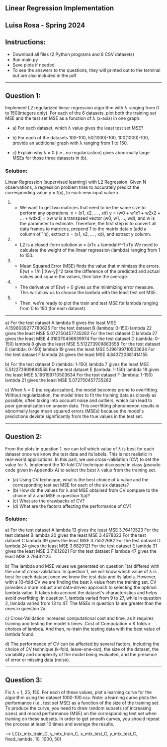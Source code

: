 ## Linear Regression Implementation
Luisa Rosa - Spring 2024
---
## Instructions:
+ Download all files (2 Python programs and 6 CSV datasets)
+ Run main.py
+ Save plots if needed
+ To see the answers to the questions, they will printed out to the terminal but are also included in the pdf

---
## Question 1: 
Implement L2 regularized linear regression algorithm with λ ranging from 0 to 150(integers only). For each of the 6 datasets, plot both the training set MSE and the test set MSE as a function of λ (x-axis) in one graph.

*   a) For each dataset, which λ value gives the least test set MSE?

*   b) For each of the datasets 100-100, 50(1000)-100, 100(1000)-100, provide an additional graph with λ ranging from 1 to 150.

*   c) Explain why λ = 0 (i.e., no regularization) gives abnormally large MSEs for those three datasets in (b).

### Solution:
Linear Regression (supervised learning) with L2 Regression.
Given N observations, a regression problem tries to accurately predict the corresponding value y = f(x), to each new input value x.

1) - We want to get two matrices that need to be the same size to perform any operations.
x = (x1, x2, ... , xd)
y = (w0 + w1x1 + w2x2 + ... + wdxd) = xw
w is a transpsed vector (w0, w1, ..., wd), and w is the parameter to estimate.
Therefore, the first step is to convert all data frames to matrices, prepend 1 to the matrix data x (add a column of 1's), extract x = (x1, x2, ... , xd), and extract y column.

2) - L2 is a closed-form solution
w = (xTx + lambdaI)^-1 xTy
We need to calculate the weight of the linear regression (lambda) ranging from 1 to 150.

3) - Mean Squared Error (MSE) finds the value that minimizes the errors.
E(w) = 1/n ||Xw-y||^2
take the difference of the predicted and actual values and square the values, then take the average.

4) - The derivative of E(w) = 0 gives us the minimizing error measure. This will allow us to choose the lambda with the least test set MSE.

5) - Then, we're ready to plot the train and test MSE for lambda ranging from 0 to 150 (for each dataset).

---

a) For the test dataset A lambda 9 gives the least MSE 4.1596639277780625
For the test dataset B (lambda: 0-150) lambda 22 gives the least MSE 5.072750457735282
For the test dataset C lambda 27 gives the least MSE 4.318370456639974
For the test dataset D (lambda: 0-150) lambda 8 gives the least MSE 5.512273909883558
For the test dataset E (lambda: 0-150) lambda 19 gives the least MSE 5.196199710503634
For the test dataset F lambda 24 gives the least MSE 4.843720381414155

b) For the test dataset D (lambda: 1-150) lambda 7 gives the least MSE 5.512273909883558
For the test dataset E (lambda: 1-150) lambda 18 gives the least MSE 5.196199710503634
For the test dataset F (lambda: 1-150) lambda 21 gives the least MSE 5.072750457735282

c) When λ = 0 (no regularization), the model becomes prone to overfitting. Without regularization, the model tries to fit the training data as closely as possible, often taking into account noise and outliers, which can lead to poor generalization on unseen data. This overfitting phenomenon results in abnormally large mean squared errors (MSEs) because the model's predictions deviate significantly from the true values in the test set.

---

## Question 2: 
From the plots in question 1, we can tell which value of λ is best for each dataset once we know the test data and its labels. This is not realistic in real-world applications. In this part, we use cross-validation (CV) to set the value for λ. Implement the 10-fold CV technique discussed in class (pseudo code given in Appendix A) to select the best λ value from the training set.
* (a) Using CV technique, what is the best choice of λ value and the corresponding test set MSE for each of the six datasets?
* (b) How do the values for λ and MSE obtained from CV compare to the choice of λ and MSE in question 1(a)?
* (c) What are the drawbacks of CV?
* (d) What are the factors affecting the performance of CV?

### Solution:
a) For the test dataset A lambda 13 gives the least MSE 3.76410523
For the test dataset B lambda 20 gives the least MSE 3.4678323
For the test dataset C lambda 39 gives the least MSE 3.75522682
For the test dataset D lambda 24 gives the least MSE 3.6829121
For the test dataset E lambda 31 gives the least MSE 3.71612021
For the test dataset F lambda 47 gives the least MSE 3.79432125

b) The lambda and MSE values we generated on question 1(a) differed with the use of cross-validation. In question 1, we will know which value of λ is best for each dataset once we know the test data and its labels. However, with a 10-fold CV we are finding the best λ value from the training set. CV provides a more robust and data-driven approach to selecting the optimal lambda value. It takes into account the dataset's characteristics and helps avoid overfitting. In question 1, lambda varied from 9 to 27, while in question 2, lambda varied from 13 to 47. The MSEs in question 1a are greater than the ones in question 2a.

c) Cross-Validation increases computational cost and time, as it requires training and testing the model k times. Cost of Computation = K folds x choices of lambda. And then, re-train the testing data with the best value of lambda found.

d) The performance of CV can be affected by several factors, including the choice of CV technique (k-fold, leave-one-out), the size of the dataset, the variability and complexity of the model being evaluated, and the presence of error or missing data (noise).

---

## Question 3: 
Fix λ = 1, 25, 150. For each of these values, plot a learning curve for the algorithm using the dataset 1000-100.csv. Note: a learning curve plots the performance (i.e., test set MSE) as a function of the size of the training set. To produce the curve, you need to draw random subsets (of increasing sizes) and record performance (MSE) on the corresponding test set when training on these subsets. In order to get smooth curves, you should repeat the process at least 10 times and average the results.

--> LC(x_mtx_train_C, y_mtx_train_C, x_mtx_test_C, y_mtx_test_C, fixed_lambda, 10, 1000, 50)
